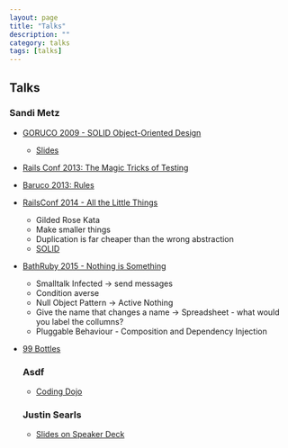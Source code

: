 ```yaml
---
layout: page
title: "Talks"
description: ""
category: talks
tags: [talks]
---
```



## Talks

### Sandi Metz

* [GORUCO 2009 - SOLID Object-Oriented Design](https://www.youtube.com/watch?v=v-2yFMzxqwU)
  * [Slides](http://skmetz.home.mindspring.com/img1.html)

* [Rails Conf 2013: The Magic Tricks of Testing](https://www.youtube.com/watch?v=URSWYvyc42M)

* [Baruco 2013: Rules](https://www.youtube.com/watch?v=npOGOmkxuio)

* [RailsConf 2014 - All the Little Things](https://www.youtube.com/watch?v=8bZh5LMaSmE)
  * Gilded Rose Kata
  * Make smaller things
  * Duplication is far cheaper than the wrong abstraction
  * [SOLID](https://en.wikipedia.org/wiki/SOLID_(object-oriented_design))
  

* [BathRuby 2015 - Nothing is Something](https://www.youtube.com/watch?v=9lv2lBq6x4A)
  * Smalltalk Infected -> send messages
  * Condition averse
  * Null Object Pattern -> Active Nothing
  * Give the name that changes a name -> Spreadsheet - what would you label the collumns?
  * Pluggable Behaviour - Composition and Dependency Injection
  

* [99 Bottles](http://www.sandimetz.com/99bottles/)
  
  
  ### Asdf
  
  * [Coding Dojo](http://codingdojo.org/cgi-bin/index.pl?WhatIsCodingDojo)
  
  
  
  ### Justin Searls
  
  * [Slides on Speaker Deck](https://speakerdeck.com/searls)

